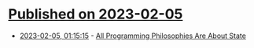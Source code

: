 # [Published on 2023-02-05](index.md)

* [2023-02-05, 01:15:15](https://lobste.rs/s/aw4gp5/all_programming_philosophies_are_about) - [All Programming Philosophies Are About State](https://www.worldofbs.com/minimize-state/)

